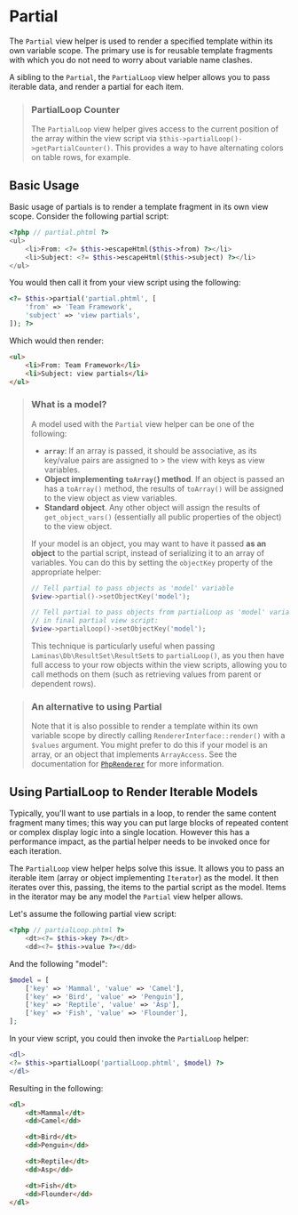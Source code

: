 # Partial

The `Partial` view helper is used to render a specified template within its own
variable scope. The primary use is for reusable template fragments with which
you do not need to worry about variable name clashes.

A sibling to the `Partial`, the `PartialLoop` view helper allows you to pass
iterable data, and render a partial for each item.

> ### PartialLoop Counter
>
> The `PartialLoop` view helper gives access to the current position of the
> array within the view script via `$this->partialLoop()->getPartialCounter()`.
> This provides a way to have alternating colors on table rows, for example.

## Basic Usage

Basic usage of partials is to render a template fragment in its own view scope.
Consider the following partial script:

```php
<?php // partial.phtml ?>
<ul>
    <li>From: <?= $this->escapeHtml($this->from) ?></li>
    <li>Subject: <?= $this->escapeHtml($this->subject) ?></li>
</ul>
```

You would then call it from your view script using the following:

```php
<?= $this->partial('partial.phtml', [
    'from' => 'Team Framework',
    'subject' => 'view partials',
]); ?>
```

Which would then render:

```html
<ul>
    <li>From: Team Framework</li>
    <li>Subject: view partials</li>
</ul>
```

> ### What is a model?
>
> A model used with the `Partial` view helper can be one of the following:
>
> - **`array`**: If an array is passed, it should be associative, as its key/value
>   pairs are assigned to > the view with keys as view variables.
> - **Object implementing `toArray(`) method**. If an object is passed an has a
>   `toArray()` method, the results of `toArray()` will be assigned to the view
>   object as view variables.
> - **Standard object**. Any other object will assign the results of
>   `get_object_vars()` (essentially all public properties of the object) to the
>   view object.
>
> If your model is an object, you may want to have it passed **as an object** to
> the partial script, instead of serializing it to an array of variables. You
> can do this by setting the `objectKey` property of the appropriate helper:
>
> ```php
> // Tell partial to pass objects as 'model' variable
> $view->partial()->setObjectKey('model');
>
> // Tell partial to pass objects from partialLoop as 'model' variable
> // in final partial view script:
> $view->partialLoop()->setObjectKey('model');
> ```
>
> This technique is particularly useful when passing
> `Laminas\Db\ResultSet\ResultSet`s to `partialLoop()`, as you then have full
> access to your row objects within the view scripts, allowing you to call
> methods on them (such as retrieving values from parent or dependent rows).

> ### An alternative to using Partial
>
> Note that it is also possible to render a template within its own variable
> scope by directly calling `RendererInterface::render()` with a `$values`
> argument. You might prefer to do this if your model is an array, or an
> object that implements `ArrayAccess`. See the documentation for
> [`PhpRenderer`](../php-renderer.md#render) for more information.

## Using PartialLoop to Render Iterable Models

Typically, you'll want to use partials in a loop, to render the same content
fragment many times; this way you can put large blocks of repeated content or
complex display logic into a single location. However this has a performance
impact, as the partial helper needs to be invoked once for each iteration.

The `PartialLoop` view helper helps solve this issue. It allows you to pass an
iterable item (array or object implementing `Iterator`) as the model. It then
iterates over this, passing, the items to the partial script as the model. Items
in the iterator may be any model the `Partial` view helper allows.

Let's assume the following partial view script:

```php
<?php // partialLoop.phtml ?>
    <dt><?= $this->key ?></dt>
    <dd><?= $this->value ?></dd>
```

And the following "model":

```php
$model = [
    ['key' => 'Mammal', 'value' => 'Camel'],
    ['key' => 'Bird', 'value' => 'Penguin'],
    ['key' => 'Reptile', 'value' => 'Asp'],
    ['key' => 'Fish', 'value' => 'Flounder'],
];
```

In your view script, you could then invoke the `PartialLoop` helper:

```php
<dl>
<?= $this->partialLoop('partialLoop.phtml', $model) ?>
</dl>
```

Resulting in the following:

```html
<dl>
    <dt>Mammal</dt>
    <dd>Camel</dd>

    <dt>Bird</dt>
    <dd>Penguin</dd>

    <dt>Reptile</dt>
    <dd>Asp</dd>

    <dt>Fish</dt>
    <dd>Flounder</dd>
</dl>
```
